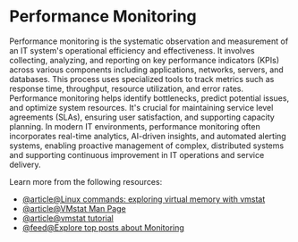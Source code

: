 # Performance Monitoring

Performance monitoring is the systematic observation and measurement of an IT system's operational efficiency and effectiveness. It involves collecting, analyzing, and reporting on key performance indicators (KPIs) across various components including applications, networks, servers, and databases. This process uses specialized tools to track metrics such as response time, throughput, resource utilization, and error rates. Performance monitoring helps identify bottlenecks, predict potential issues, and optimize system resources. It's crucial for maintaining service level agreements (SLAs), ensuring user satisfaction, and supporting capacity planning. In modern IT environments, performance monitoring often incorporates real-time analytics, AI-driven insights, and automated alerting systems, enabling proactive management of complex, distributed systems and supporting continuous improvement in IT operations and service delivery.

Learn more from the following resources:

- [@article@Linux commands: exploring virtual memory with vmstat](https://www.redhat.com/sysadmin/linux-commands-vmstat)
- [@article@VMstat Man Page](https://man7.org/linux/man-pages/man8/vmstat.8.html)
- [@article@vmstat tutorial](https://phoenixnap.com/kb/vmstat-command)
- [@feed@Explore top posts about Monitoring](https://app.daily.dev/tags/monitoring?ref=roadmapsh)
